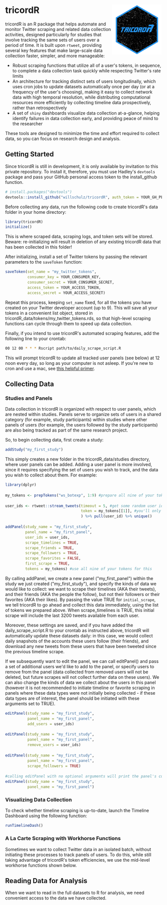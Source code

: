 # tricordR <img src='man/figures/logo.png' align="right" height="160" />

tricordR is an R package that helps automate and monitor Twitter scraping and related data collection activities, designed particularly for studies that involve tracking the same sets of users over a period of time.  It is built upon ```rtweet```, providing several key features that make large-scale data collection faster, simpler, and more manageable:
  
  - Robust scraping functions that utilize all of a user's tokens, in sequence, to complete a data collection task quickly while respecting Twitter's rate limits
  - An architecture for tracking distinct sets of users longitudinally, which uses cron jobs to update datasets automatically once per day (or at a frequency of the user's choosing), making it easy to collect network data with high temporal resolution, while distributing computational resources more efficiently by collecting timeline data prospectively, rather than retrospectively
  - A set of ```shiny``` dashboards visualize data collection at-a-glance, helping identify failures in data collection early, and providing peace of mind to the researcher

These tools are designed to minimize the time and effort required to collect data, so you can focus on research design and analysis.
  
## Getting Started

Since tricordR is still in development, it is only available by invitation to this private repository.  To install it, therefore, you must use Hadley's ```devtools``` package and pass your GitHub personal access token to the install_github function.
  
``` r
# install.packages("devtools")
devtools::install_github("willschulz/tricordR", auth_token = YOUR_GH_PERSONAL_ACCESS_TOKEN)
```

Before collecting any data, run the following code to create tricordR's data folder in your home directory:
  
``` r
library(tricordR)
initialize()
```

This is where scraped data, scraping logs, and token sets will be stored.  Beware: re-initializing will result in deletion of any existing tricordR data that has been collected in this folder!

After initializing, install a set of Twitter tokens by passing the relevant parameters to the ```saveToken``` function:

``` r
saveToken(set_name = "my_twitter_tokens",
          consumer_key = YOUR_CONSUMER_KEY,
          consumer_secret = YOUR_CONSUMER_SECRET,
          access_token = YOUR_ACCESS_TOKEN,
          access_secret = YOUR_ACCESS_SECRET)
```

Repeat this process, keeping ```set_name``` fixed, for all the tokens you have created on your Twitter developer account (up to 9).  This will save all your tokens in a convenient list object, stored in tricordR_data/tokens/my_twitter_tokens.rds, so that high-level scraping functions can cycle through them to speed up data collection.

Finally, if you intend to use tricordR's automated scraping features, add the following line to your crontab:

``` bash
00 12 00 * * * Rscript path/to/daily_scrape_script.R
```

This will prompt tricordR to update all tracked user panels (see below) at 12 noon every day, so long as your computer is not asleep.  If you're new to cron and use a mac, see <a href="https://ole.michelsen.dk/blog/schedule-jobs-with-crontab-on-mac-osx/" target="_blank">this helpful primer</a>.

## Collecting Data

### Studies and Panels

Data collection in tricordR is organized with respect to user panels, which are nested within studies.  Panels serve to organize sets of users in a shared category (for example, study participants) within studies where other panels of users (for example, the users followed by the study participants) are also being tracked as part of the same research project.

So, to begin collecting data, first create a study:

``` r
addStudy("my_first_study")
```

This simply creates a new folder in the tricordR_data/studies directory, where user panels can be added.  Adding a user panel is more involved, since it requires specifying the set of users you wish to track, and the data you wish to collect about them.  For example:

``` r
library(dplyr)

my_tokens <- prepTokens("ws_botexp", 1:9) #prepare all nine of your tokens for usage

user_ids <- rtweet::stream_tweets(timeout = 5, #get some random user ids by streaming tweets for 10 seconds
                                  token = my_tokens[[1]], #you'll only need one of your tokens for this
                                  ) %>% pull(user_id) %>% unique()

addPanel(study_name = "my_first_study",
         panel_name = "my_first_panel",
         user_ids = user_ids,
         scrape_timelines = TRUE,
         scrape_friends = TRUE,
         scrape_followers = TRUE,
         scrape_favorites = FALSE,
         first_scrape = TRUE,
         tokens = my_tokens) #use all nine of your tokens for this
```

By calling addPanel, we create a new panel ("my_first_panel") within the study we just created ("my_first_study"), and specify the kinds of data we would like to collect: we want to scrape their timelines (AKA their tweets), and their friends (AKA the people the follow), but not their followers or their favorites (AKA their likes). By passing the value TRUE for ```initial_scrape```, we tell tricordR to go ahead and collect this data immediately, using the list of tokens we prepared above.  When scrape_timelines is TRUE, this initial scrape will include the last 3200 tweets available from each user.

Moreover, these settings are saved, and if you have added the daily_scrape_script.R to your crontab as instructed above, tricordR will automatically update these datasets daily: in this case, we would collect daily snapshots of the accounts these users follow (their friends), and download any new tweets from these users that have been tweeted since the previous timeline scrape.

If we subsequently want to edit the panel, we can call editPanel() and pass a set of additional users we'd like to add to the panel, or specify users to remove from the panel (data collected from removed users will not be deleted, but future scrapes will not collect further data on these users).  We can also change the kinds of data we collect about the users in this panel (however it is not recommended to initiate timeline or favorite scraping in panels where these data types were not initially being collected - if these data types are of interest, the panel should be initiated with these arguments set to TRUE).

``` r
editPanel(study_name = "my_first_study",
          panel_name = "my_first_panel",
          add_users = user_ids)
          
editPanel(study_name = "my_first_study",
          panel_name = "my_first_panel",
          remove_users = user_ids)
          
editPanel(study_name = "my_first_study",
          panel_name = "my_first_panel",
          scrape_followers = TRUE)
          
#calling editPanel with no optional arguments will print the panel's current settings
editPanel(study_name = "my_first_study",
          panel_name = "my_first_panel")
```

### Visualizing Data Collection

To check whether timeline scraping is up-to-date, launch the Timeline Dashboard using the following function:

``` r
runTimelineDash()
```


### A La Carte Scraping with Workhorse Functions

Sometimes we want to collect Twitter data in an isolated batch, without initiating these processes to track panels of users.  To do this, while still taking advantage of tricordR's token efficiencies, we use the mid-level workhorse functions shown below.


## Reading Data for Analysis

When we want to read in the full datasets to R for analysis, we need convenient access to the data we have collected.




